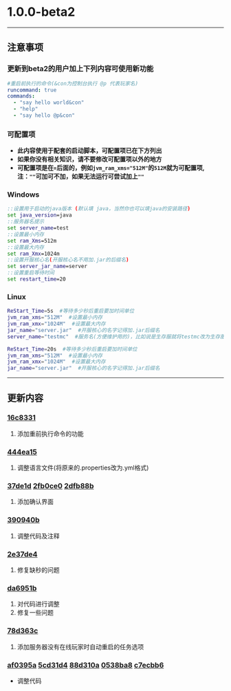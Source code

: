 # **1.0.0-beta2**
---
## **注意事项**
### **更新到beta2的用户加上下列内容可使用新功能**
```yml
#重启前执行的命令(&con为控制台执行 @p 代表玩家名)
runcommand: true
commands:
  - "say hello world&con"
  - "help"
  - "say hello @p&con"
```
### **可配置项**
- **此内容使用于配套的启动脚本，可配置项已在下方列出**
- **如果你没有相关知识，请不要修改可配置项以外的地方**
- **可配置项是在`=`后面的，例如`jvm_ram_xms="512M"`的`512M`就为可配置项, 注：`""`可加可不加，如果无法运行可尝试加上`""`**
### **Windows**
```bat
::设置用于启动的java版本 (默认填 java，当然你也可以填java的安装路径)
set java_version=java
::服务器名提示
set server_name=test
::设置最小内存
set ram_Xms=512m
::设置最大内存
set ram_Xmx=1024m
::设置开服核心名(开服核心名不用加.jar的后缀名)
set server_jar_name=server
::设置重启等待时间
set restart_time=20
```
### **Linux**

```sh
ReStart_Time=5s  #等待多少秒后重启要加时间单位
jvm_ram_xms="512M"  #设置最小内存
jvm_ram_xmx="1024M"  #设置最大内存
jar_name="server.jar"  #开服核心的名字记得加.jar后缀名
server_name="testmc"  #服务名(方便维护用的)，比如说是生存服就将testmc改为生存服
```
```sh
ReStart_Time=20s  #等待多少秒后重启要加时间单位
jvm_ram_xms="512M"  #设置最小内存
jvm_ram_xmx="1024M"  #设置最大内存
jar_name="server.jar"  #开服核心的名字记得加.jar后缀名
```
---
## **更新内容**
### **[16c8331](https://github.com/stevei5mc/AutoRestart/commit/16c8331b406f06c52df873a5dafdcaf7f6a89618)**
1. 添加重前执行命令的功能
### **[444ea15](https://github.com/stevei5mc/AutoRestart/commit/444ea154fa517417c887ffc56969f1d369e71e44)**
1. 调整语言文件(将原来的.properties改为.yml格式)
### **[37de1d](https://github.com/stevei5mc/AutoRestart/commit/37de1d7576cd0345bd2f8ccc58debe9f7a048a0d) [2fb0ce0](https://github.com/stevei5mc/AutoRestart/commit/2fb0ce056349f0a7d49b731bfced4f0acfb65ba3) [2dfb88b](https://github.com/stevei5mc/AutoRestart/commit/2dfb88ba24cf6a53c5f6293c4473ecff5bf713f3)**
1. 添加确认界面
### **[390940b](https://github.com/stevei5mc/AutoRestart/commit/390940b9b2368b11344c54931c1929adc5d73162)**
1. 调整代码及注释
### **[2e37de4](https://github.com/stevei5mc/AutoRestart/commit/2e37de437a58c4efd9e1682921578a6ab63dba12)**
1. 修复缺秒的问题
### **[da6951b](https://github.com/stevei5mc/AutoRestart/commit/da6951b5d5b0380009e851ad20943c1d4b213d90)**
1. 对代码进行调整
2. 修复一些问题
### **[78d363c](https://github.com/stevei5mc/AutoRestart/commit/78d363cbd54c3b8052eff864b51b1ac684c091b0)**
1. 添加服务器没有在线玩家时自动重启的任务选项
### **[af0395a](https://github.com/stevei5mc/AutoRestart/commit/af0395a294aa9eae9c7fe9e5b15c3d4cf876a724) [5cd31d4](https://github.com/stevei5mc/AutoRestart/commit/5cd31d42ae2c9c6e88e47bb5866a82fc503af98d) [88d310a](https://github.com/stevei5mc/AutoRestart/commit/88d310a2b495e1c1b035193d45181c44ffe4d269) [0538ba8](https://github.com/stevei5mc/AutoRestart/commit/0538ba84f19b1cd31dd65924ed917c92b4095a64) [c7ecbb6](https://github.com/stevei5mc/AutoRestart/commit/c7ecbb69c0c70db4dd70297f7beb17b168fc5a33)**
- 调整代码